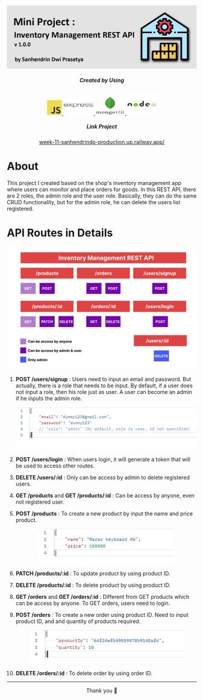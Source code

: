 ![Banner](images/Build%20RESTful%20API%20Inventory%20Management.png)

<h5 align="center">Created by Using</h5>
<p align="center"><a href="https://developer.mozilla.org/en-US/docs/Web/JavaScript" target="_blank" rel="noreferrer"> <img src="https://raw.githubusercontent.com/devicons/devicon/master/icons/javascript/javascript-original.svg" alt="javascript" width="40" height="40"/> </a> <a href="https://expressjs.com" target="_blank" rel="noreferrer"> <img src="https://raw.githubusercontent.com/devicons/devicon/master/icons/express/express-original-wordmark.svg" alt="express" width="80" height="50"/> </a> <a href="https://www.mongodb.com/" target="_blank" rel="noreferrer"> <img src="https://raw.githubusercontent.com/devicons/devicon/master/icons/mongodb/mongodb-original-wordmark.svg" alt="mongodb" width="80" height="50"/> </a> <a href="https://nodejs.org" target="_blank" rel="noreferrer"> <img src="https://raw.githubusercontent.com/devicons/devicon/master/icons/nodejs/nodejs-original-wordmark.svg" alt="nodejs" width="80" height="60"/> </a> </a> </p>

<h5 align="center">Link Project</h5>
<p align="center">
<a href="https://week-11-sanhendrindp-production.up.railway.app/">week-11-sanhendrindp-production.up.railway.app/</a>
</p>

# About

This project I created based on the shop's inventory management app where users can monitor and place orders for goods. In this REST API, there are 2 roles, the admin role and the user role. Basically, they can do the same CRUD functionality, but for the admin role, he can delete the users list registered.

# API Routes in Details

<p align="center">
<img src="images/Detail REST API.png"> 
</p>

1. **POST /users/signup** :
   Users need to input an email and password. But actually, there is a role that needs to be input. By default, if a user does not input a role, then his role just as user. A user can become an admin if he inputs the admin role.

   <p align="center">
    <img src="images/1.PNG"> 
    </p>

2. **POST /users/login** :
   When users login, it will generate a token that will be used to access other routes.

3. **DELETE /users/:id** :
   Only can be access by admin to delete registered users.

4. **GET /products** and **GET /products/:id** :
   Can be access by anyone, even not registered user.

5. **POST /products** :
   To create a new product by input the name and price product.

   <p align="center">
    <img src="images/2.PNG"> 
    </p>

6. **PATCH /products/:id** :
   To update product by using product ID.

7. **DELETE /products/:id** :
   To delete product by using product ID.

8. **GET /orders** and **GET /orders/:id** :
   Different from GET products which can be access by anyone. To GET orders, users need to login.

9. **POST /orders** :
   To create a new order using product ID. Need to input product ID, and and quantity of products required.

    <p align="center">
    <img src="images/3.PNG"> 
    </p>

10. **DELETE /orders/:id** :
    To delete order by using order ID.

---

<p align="center">Thank you 🙏</p>
